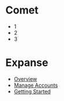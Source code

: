# Comet 
* 1
* 2
* 3


# Expanse
* [Overview][expanse-overview]
* [Manage Accounts][expanse-accounts]
* [Getting Started][expanse-get-start]



[expanse-overview]:expanse-101/expanse_overview.md
[expanse-accounts]:expanse-101/accounts.md
[expanse-get-start]:expanse-101/getting_started.md
